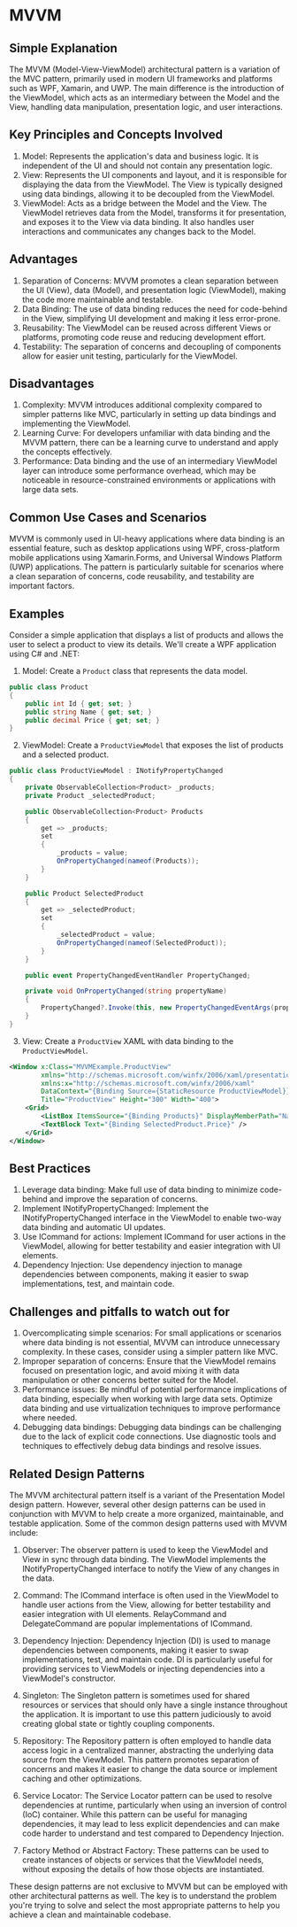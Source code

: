 # MVVM

## Simple Explanation
The MVVM (Model-View-ViewModel) architectural pattern is a variation of the MVC pattern, primarily used in modern UI frameworks and platforms such as WPF, Xamarin, and UWP. The main difference is the introduction of the ViewModel, which acts as an intermediary between the Model and the View, handling data manipulation, presentation logic, and user interactions.

## Key Principles and Concepts Involved

1. Model: Represents the application's data and business logic. It is independent of the UI and should not contain any presentation logic.
2. View: Represents the UI components and layout, and it is responsible for displaying the data from the ViewModel. The View is typically designed using data bindings, allowing it to be decoupled from the ViewModel.
3. ViewModel: Acts as a bridge between the Model and the View. The ViewModel retrieves data from the Model, transforms it for presentation, and exposes it to the View via data binding. It also handles user interactions and communicates any changes back to the Model.

## Advantages

1. Separation of Concerns: MVVM promotes a clean separation between the UI (View), data (Model), and presentation logic (ViewModel), making the code more maintainable and testable.
2. Data Binding: The use of data binding reduces the need for code-behind in the View, simplifying UI development and making it less error-prone.
3. Reusability: The ViewModel can be reused across different Views or platforms, promoting code reuse and reducing development effort.
4. Testability: The separation of concerns and decoupling of components allow for easier unit testing, particularly for the ViewModel.

## Disadvantages

1. Complexity: MVVM introduces additional complexity compared to simpler patterns like MVC, particularly in setting up data bindings and implementing the ViewModel.
2. Learning Curve: For developers unfamiliar with data binding and the MVVM pattern, there can be a learning curve to understand and apply the concepts effectively.
3. Performance: Data binding and the use of an intermediary ViewModel layer can introduce some performance overhead, which may be noticeable in resource-constrained environments or applications with large data sets.

## Common Use Cases and Scenarios

MVVM is commonly used in UI-heavy applications where data binding is an essential feature, such as desktop applications using WPF, cross-platform mobile applications using Xamarin.Forms, and Universal Windows Platform (UWP) applications. The pattern is particularly suitable for scenarios where a clean separation of concerns, code reusability, and testability are important factors.

## Examples

Consider a simple application that displays a list of products and allows the user to select a product to view its details. We'll create a WPF application using C# and .NET:

1. Model: Create a `Product` class that represents the data model.

```csharp
public class Product
{
    public int Id { get; set; }
    public string Name { get; set; }
    public decimal Price { get; set; }
}
```

2. ViewModel: Create a `ProductViewModel` that exposes the list of products and a selected product.

```csharp
public class ProductViewModel : INotifyPropertyChanged
{
    private ObservableCollection<Product> _products;
    private Product _selectedProduct;

    public ObservableCollection<Product> Products
    {
        get => _products;
        set
        {
            _products = value;
            OnPropertyChanged(nameof(Products));
        }
    }

    public Product SelectedProduct
    {
        get => _selectedProduct;
        set
        {
            _selectedProduct = value;
            OnPropertyChanged(nameof(SelectedProduct));
        }
    }

    public event PropertyChangedEventHandler PropertyChanged;

    private void OnPropertyChanged(string propertyName)
    {
        PropertyChanged?.Invoke(this, new PropertyChangedEventArgs(propertyName));
    }
}
```

3. View: Create a `ProductView` XAML with data binding to the `ProductViewModel`.

```xml
<Window x:Class="MVVMExample.ProductView"
        xmlns="http://schemas.microsoft.com/winfx/2006/xaml/presentation"
        xmlns:x="http://schemas.microsoft.com/winfx/2006/xaml"
        DataContext="{Binding Source={StaticResource ProductViewModel}}"
        Title="ProductView" Height="300" Width="400">
    <Grid>
        <ListBox ItemsSource="{Binding Products}" DisplayMemberPath="Name" SelectedItem="{Binding SelectedProduct}" />
        <TextBlock Text="{Binding SelectedProduct.Price}" />
    </Grid>
</Window>
```

## Best Practices

1. Leverage data binding: Make full use of data binding to minimize code-behind and improve the separation of concerns.
2. Implement INotifyPropertyChanged: Implement the INotifyPropertyChanged interface in the ViewModel to enable two-way data binding and automatic UI updates.
3. Use ICommand for actions: Implement ICommand for user actions in the ViewModel, allowing for better testability and easier integration with UI elements.
4. Dependency Injection: Use dependency injection to manage dependencies between components, making it easier to swap implementations, test, and maintain code.

## Challenges and pitfalls to watch out for

1. Overcomplicating simple scenarios: For small applications or scenarios where data binding is not essential, MVVM can introduce unnecessary complexity. In these cases, consider using a simpler pattern like MVC.
2. Improper separation of concerns: Ensure that the ViewModel remains focused on presentation logic, and avoid mixing it with data manipulation or other concerns better suited for the Model.
3. Performance issues: Be mindful of potential performance implications of data binding, especially when working with large data sets. Optimize data binding and use virtualization techniques to improve performance where needed.
4. Debugging data bindings: Debugging data bindings can be challenging due to the lack of explicit code connections. Use diagnostic tools and techniques to effectively debug data bindings and resolve issues.

## Related Design Patterns

The MVVM architectural pattern itself is a variant of the Presentation Model design pattern. However, several other design patterns can be used in conjunction with MVVM to help create a more organized, maintainable, and testable application. Some of the common design patterns used with MVVM include:

1. Observer: The observer pattern is used to keep the ViewModel and View in sync through data binding. The ViewModel implements the INotifyPropertyChanged interface to notify the View of any changes in the data.

2. Command: The ICommand interface is often used in the ViewModel to handle user actions from the View, allowing for better testability and easier integration with UI elements. RelayCommand and DelegateCommand are popular implementations of ICommand.

3. Dependency Injection: Dependency Injection (DI) is used to manage dependencies between components, making it easier to swap implementations, test, and maintain code. DI is particularly useful for providing services to ViewModels or injecting dependencies into a ViewModel's constructor.

4. Singleton: The Singleton pattern is sometimes used for shared resources or services that should only have a single instance throughout the application. It is important to use this pattern judiciously to avoid creating global state or tightly coupling components.

5. Repository: The Repository pattern is often employed to handle data access logic in a centralized manner, abstracting the underlying data source from the ViewModel. This pattern promotes separation of concerns and makes it easier to change the data source or implement caching and other optimizations.

6. Service Locator: The Service Locator pattern can be used to resolve dependencies at runtime, particularly when using an inversion of control (IoC) container. While this pattern can be useful for managing dependencies, it may lead to less explicit dependencies and can make code harder to understand and test compared to Dependency Injection.

7. Factory Method or Abstract Factory: These patterns can be used to create instances of objects or services that the ViewModel needs, without exposing the details of how those objects are instantiated.

These design patterns are not exclusive to MVVM but can be employed with other architectural patterns as well. The key is to understand the problem you're trying to solve and select the most appropriate patterns to help you achieve a clean and maintainable codebase.